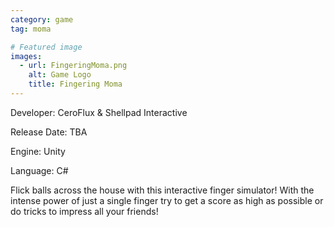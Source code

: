 ```yaml
---
category: game
tag: moma

# Featured image
images:
  - url: FingeringMoma.png
    alt: Game Logo
    title: Fingering Moma
---
```


<!--content-->

<p class="dev"><span>Developer:</span> CeroFlux & Shellpad Interactive</p>
<p class="detail"><span>Release Date:</span> TBA</p>
<p class="detail"><span>Engine:</span> Unity</p>
<p class="detail"><span>Language:</span> C#</p>
<div class="project-desc">
    <p>Flick balls across the house with this interactive finger simulator! With the intense power of just a single finger try to get a score as high as possible or do tricks to impress all your friends!</p>
</div>